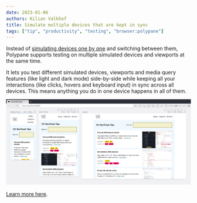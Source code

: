 ```yaml
---
date: 2023-01-06
authors: Kilian Valkhof
title: Simulate multiple devices that are kept in sync
tags: ["tip", "productivity", "testing", "browser:polypane"]
---
```


Instead of [simulating devices one by one](./simulate-devices.md) and switching between them, Polypane supports testing on multiple simulated devices and viewports at the same time.

It lets you test different simulated devices, viewports and media query features (like light and dark mode) side-by-side while keeping all your interactions (like clicks, hovers and keyboard input) in sync across all devices. This means anything you do in one device happens in all of them.


![Polypane showing three different devices side-by-side.](../../assets/img/simulate-devices-polypane.png)

[Learn more here](https://polypane.app/docs/).
